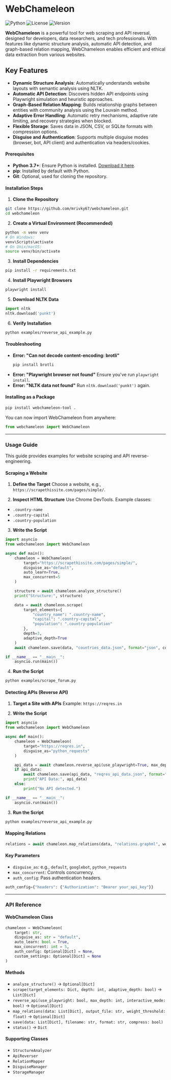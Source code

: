 # WebChameleon

![Python](https://img.shields.io/badge/python-3.7%2B-blue) ![License](https://img.shields.io/badge/license-MIT-green) ![Version](https://img.shields.io/badge/version-1.3.0-brightgreen)

**WebChameleon** is a powerful tool for web scraping and API reversal, designed for developers, data researchers, and tech professionals. With features like dynamic structure analysis, automatic API detection, and graph-based relation mapping, WebChameleon enables efficient and ethical data extraction from various websites.

## Key Features

- **Dynamic Structure Analysis**: Automatically understands website layouts with semantic analysis using NLTK.
- **Automatic API Detection**: Discovers hidden API endpoints using Playwright simulation and heuristic approaches.
- **Graph-Based Relation Mapping**: Builds relationship graphs between entities with community analysis using the Louvain method.
- **Adaptive Error Handling**: Automatic retry mechanisms, adaptive rate limiting, and recovery strategies when blocked.
- **Flexible Storage**: Saves data in JSON, CSV, or SQLite formats with compression options.
- **Disguise and Authentication**: Supports multiple disguise modes (browser, bot, API client) and authentication via headers/cookies.

#### Prerequisites
- **Python 3.7+**: Ensure Python is installed. [Download it here](https://www.python.org/downloads/).
- **pip**: Installed by default with Python.
- **Git**: Optional, used for cloning the repository.

#### Installation Steps

1. **Clone the Repository**
```bash
git clone https://github.com/mrivky67/webchameleon.git
cd webchameleon
```

2. **Create a Virtual Environment (Recommended)**
```bash
python -m venv venv
# On Windows:
venv\Scripts\activate
# On Unix/macOS:
source venv/bin/activate
```

3. **Install Dependencies**
```bash
pip install -r requirements.txt
```

4. **Install Playwright Browsers**
```bash
playwright install
```

5. **Download NLTK Data**
```python
import nltk
nltk.download('punkt')
```

6. **Verify Installation**
```bash
python examples/reverse_api_example.py
```

#### Troubleshooting
- **Error: "Can not decode content-encoding: brotli"**
  ```bash
  pip install brotli
  ```
- **Error: "Playwright browser not found"**
  Ensure you've run `playwright install`.
- **Error: "NLTK data not found"**
  Run `nltk.download('punkt')` again.

#### Installing as a Package
```bash
pip install webchameleon-tool .
```
You can now import WebChameleon from anywhere:
```python
from webchameleon import WebChameleon
```

---

### Usage Guide

This guide provides examples for website scraping and API reverse-engineering.

#### Scraping a Website

1. **Define the Target**
Choose a website, e.g., `https://scrapethissite.com/pages/simple/`.

2. **Inspect HTML Structure**
Use Chrome DevTools. Example classes:
- `.country-name`
- `.country-capital`
- `.country-population`

3. **Write the Script**
```python
import asyncio
from webchameleon import WebChameleon

async def main():
    chameleon = WebChameleon(
        target="https://scrapethissite.com/pages/simple/",
        disguise_as="default",
        auto_learn=True,
        max_concurrent=5
    )

    structure = await chameleon.analyze_structure()
    print("Structure:", structure)

    data = await chameleon.scrape(
        target_elements={
            "country_name": ".country-name",
            "capital": ".country-capital",
            "population": ".country-population"
        },
        depth=3,
        adaptive_depth=True
    )
    await chameleon.save(data, "countries_data.json", format="json", compress=True)

if __name__ == "__main__":
    asyncio.run(main())
```

4. **Run the Script**
```bash
python examples/scrape_forum.py
```

#### Detecting APIs (Reverse API)

1. **Target a Site with APIs**
Example: `https://reqres.in`

2. **Write the Script**
```python
import asyncio
from webchameleon import WebChameleon

async def main():
    chameleon = WebChameleon(
        target="https://reqres.in",
        disguise_as="python_requests"
    )

    api_data = await chameleon.reverse_api(use_playwright=True, max_depth=4, interactive_mode=True)
    if api_data:
        await chameleon.save(api_data, "reqres_api_data.json", format="json", compress=True)
        print("API Data:", api_data)
    else:
        print("No API detected.")

if __name__ == "__main__":
    asyncio.run(main())
```

3. **Run the Script**
```bash
python examples/reverse_api_example.py
```

#### Mapping Relations
```python
relations = await chameleon.map_relations(data, "relations.graphml", weight_threshold=0.6)
```

#### Key Parameters
- `disguise_as`: e.g., `default`, `googlebot`, `python_requests`
- `max_concurrent`: Controls concurrency.
- `auth_config`: Pass authentication headers.
```python
auth_config={"headers": {"Authorization": "Bearer your_api_key"}}
```

---

### API Reference

#### WebChameleon Class

```python
chameleon = WebChameleon(
    target: str,
    disguise_as: str = "default",
    auto_learn: bool = True,
    max_concurrent: int = 5,
    auth_config: Optional[Dict] = None,
    custom_settings: Optional[Dict] = None
)
```

#### Methods
- `analyze_structure()` → `Optional[Dict]`
- `scrape(target_elements: Dict, depth: int, adaptive_depth: bool)` → `List[Dict]`
- `reverse_api(use_playwright: bool, max_depth: int, interactive_mode: bool)` → `Optional[Dict]`
- `map_relations(data: List[Dict], output_file: str, weight_threshold: float)` → `Optional[Dict]`
- `save(data: List[Dict], filename: str, format: str, compress: bool)`
- `status()` → `Dict`

#### Supporting Classes
- `StructureAnalyzer`
- `ApiReverser`
- `RelationMapper`
- `DisguiseManager`
- `StorageManager`


